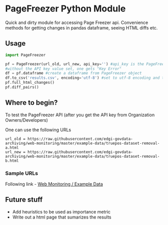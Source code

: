 # PageFreezer Python Module 

Quick and dirty module for accessing Page Freezer api. Convenience methods for getting changes in pandas dataframe, seeing HTML diffs etc.

## Usage

```python
import PageFreezer

pf = PageFreezer(url_old, url_new, api_key='') #api_key is the PageFreezer API key to be taken from Developers/Owners 
#without the API key value set, one gets "Key Error"
df = pf.dataframe #create a dataframe from PageFreezer object
df.to_csv('results.csv', encoding='utf-8') #set to utf-8 encoding and then convert the dataframe to csv
pf.full_html_changes()
pf.diff_pairs()
```

## Where to begin?
To test the PageFreezer API (after you get the API key from Organization Owners/Developers)

One can use the following URLs
```
url_old = https://raw.githubusercontent.com/edgi-govdata-archiving/web-monitoring/master/example-data/truepos-dataset-removal-a.html
url_new = https://raw.githubusercontent.com/edgi-govdata-archiving/web-monitoring/master/example-data/truepos-dataset-removal-b.html
```

### Sample URLs
Following link - [Web Monitoring / Example Data](https://github.com/edgi-govdata-archiving/web-monitoring/tree/master/example-data)


## Future stuff 

+ Add heuristics to be used as importance metric
+ Write out a html page that sumarizes the results 

